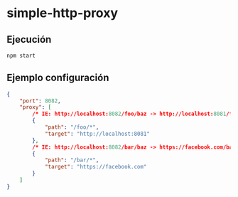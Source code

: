 # simple-http-proxy

## Ejecución

```bash
npm start
```

## Ejemplo configuración

```json
{
    "port": 8082,
    "proxy": [
        /* IE: http://localhost:8082/foo/baz -> http://localhost:8081/foo/baz*/
        { 
            "path": "/foo/*",
            "target": "http://localhost:8081"
        },
        /* IE: http://localhost:8082/bar/baz -> https://facebook.com/bar/baz */
        { 
            "path": "/bar/*",
            "target": "https://facebook.com"
        }
    ]
}
```
